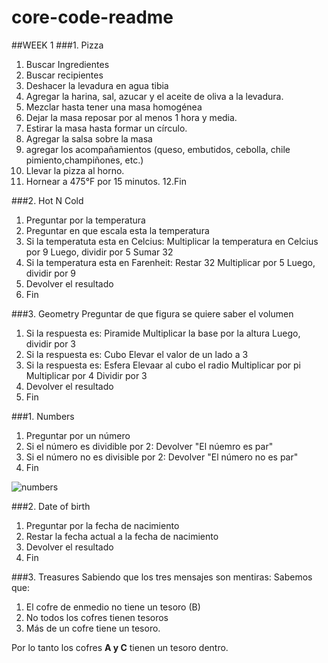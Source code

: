 # core-code-readme

##WEEK 1 
###1. Pizza

1. Buscar Ingredientes
2. Buscar recipientes
3. Deshacer la levadura en agua tibia
4. Agregar la harina, sal, azucar y el aceite de oliva a la levadura.
5. Mezclar hasta tener una masa homogénea
6. Dejar la masa reposar por al menos 1 hora y media.
7. Estirar la masa hasta formar un círculo.
8. Agregar la salsa sobre la masa
9. agregar los acompañamientos (queso, embutidos, cebolla, chile pimiento,champiñones, etc.)
10. Llevar la pizza al horno.
11. Hornear a 475°F por 15 minutos.
12.Fin


###2. Hot N Cold
1. Preguntar por la temperatura
2. Preguntar en que escala esta la temperatura
3. Si la temperatuta esta en Celcius:
  Multiplicar la temperatura en Celcius por 9
  Luego, dividir por 5
  Sumar 32
4. Si la temperatura esta en Farenheit:
  Restar 32
  Multiplicar por 5
  Luego, dividir por 9
5. Devolver el resultado
6. Fin


###3. Geometry
Preguntar de que figura se quiere saber el volumen
1. Si la respuesta es: Piramide
  Multiplicar la base por la altura
  Luego, dividir por 3
2. Si la respuesta es: Cubo
  Elevar el valor de un lado a 3
3. Si la respuesta es: Esfera
  Elevaar al cubo el radio
  Multiplicar por pi
  Multiplicar por 4
  Dividir por 3
4. Devolver el resultado
5. Fin
  
  
  
###1. Numbers
1. Preguntar por un número
2. Si el número es dividible por 2:
  Devolver "El núemro es par"
3. Si el número no es divisible por 2:
  Devolver "El número no es par"
4. Fin

![numbers](https://user-images.githubusercontent.com/98840536/230831190-3a097d85-36f6-43fc-a158-2666bc357913.png)


###2. Date of birth
1. Preguntar por la fecha de nacimiento
2. Restar la fecha actual a la fecha de nacimiento
3. Devolver el resultado
4. Fin


###3. Treasures
Sabiendo que los tres mensajes son mentiras:
Sabemos que:
1. El cofre de enmedio no tiene un tesoro (B)
2. No todos los cofres tienen tesoros
3. Más de un cofre tiene un tesoro.

Por lo tanto los cofres **A y C** tienen un tesoro dentro.
